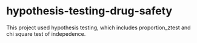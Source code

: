 # hypothesis-testing-drug-safety
This project used hypothesis testing, which includes proportion_ztest and chi square test of indepedence.
